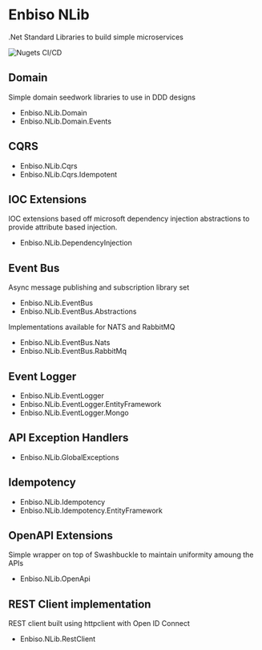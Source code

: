 # Enbiso NLib

.Net Standard Libraries to build simple microservices

![Nugets CI/CD](https://github.com/enbiso/Enbiso.NLib/workflows/Nugets%20CI/CD/badge.svg)

## Domain

Simple domain seedwork libraries to use in DDD designs

- Enbiso.NLib.Domain
- Enbiso.NLib.Domain.Events

## CQRS
- Enbiso.NLib.Cqrs
- Enbiso.NLib.Cqrs.Idempotent

## IOC Extensions

IOC extensions based off microsoft dependency injection abstractions to provide attribute based injection.

- Enbiso.NLib.DependencyInjection

## Event Bus

Async message publishing and subscription library set

- Enbiso.NLib.EventBus
- Enbiso.NLib.EventBus.Abstractions

Implementations available for NATS and RabbitMQ

- Enbiso.NLib.EventBus.Nats
- Enbiso.NLib.EventBus.RabbitMq

## Event Logger
- Enbiso.NLib.EventLogger
- Enbiso.NLib.EventLogger.EntityFramework
- Enbiso.NLib.EventLogger.Mongo

## API Exception Handlers
- Enbiso.NLib.GlobalExceptions

## Idempotency
- Enbiso.NLib.Idempotency
- Enbiso.NLib.Idempotency.EntityFramework

## OpenAPI Extensions

Simple wrapper on top of Swashbuckle to maintain uniformity amoung the APIs

- Enbiso.NLib.OpenApi

## REST Client implementation

REST client built using httpclient with Open ID Connect

- Enbiso.NLib.RestClient
